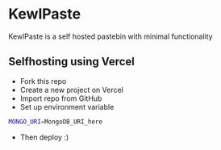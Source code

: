 # KewlPaste

KewlPaste is a self hosted pastebin with minimal functionality

## Selfhosting using Vercel

* Fork this repo
* Create a new project on Vercel
* Import repo from GitHub
* Set up environment variable
```bash
MONGO_URI=MongoDB_URI_here
```
* Then deploy :)
